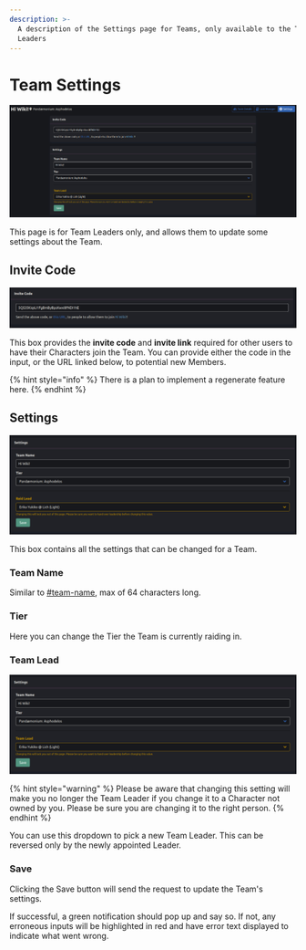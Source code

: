 ```yaml
---
description: >-
  A description of the Settings page for Teams, only available to the Team
  Leaders
---
```


# Team Settings

![](<../.gitbook/assets/image (23).png>)

This page is for Team Leaders only, and allows them to update some settings about the Team.

## Invite Code

![](<../.gitbook/assets/image (2) (1).png>)

This box provides the **invite code** and **invite link** required for other users to have their Characters join the Team. You can provide either the code in the input, or the URL linked below, to potential new Members.

{% hint style="info" %}
There is a plan to implement a regenerate feature here.
{% endhint %}

## Settings

![](<../.gitbook/assets/image (5) (1).png>)

This box contains all the settings that can be changed for a Team.

### Team Name

Similar to [#team-name](create-a-team.md#team-name "mention"), max of 64 characters long.

### Tier

Here you can change the Tier the Team is currently raiding in.

### Team Lead

![](<../.gitbook/assets/image (9).png>)

{% hint style="warning" %}
Please be aware that changing this setting will make you no longer the Team Leader if you change it to a Character not owned by you. Please be sure you are changing it to the right person.
{% endhint %}

You can use this dropdown to pick a new Team Leader. This can be reversed only by the newly appointed Leader.

### Save

Clicking the Save button will send the request to update the Team's settings.&#x20;

If successful, a green notification should pop up and say so. If not, any erroneous inputs will be highlighted in red and have error text displayed to indicate what went wrong.
